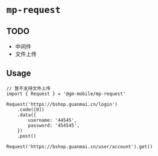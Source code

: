 # `mp-request`

## TODO
 - 中间件
 - 文件上传

## Usage

```
// 暂不支持文件上传
import { Request } = '@gm-mobile/mp-request'

Request('https://bshop.guanmai.cn/login')
    .code([0])
    .data({
        username: '44545',
        password: '454545',
    })
    .post()

Request('https://bshop.guanmai.cn/user/account').get()
```
